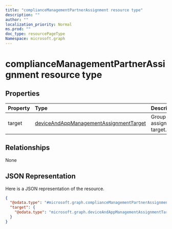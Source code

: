 ```yaml
---
title: "complianceManagementPartnerAssignment resource type"
description: ""
author: ""
localization_priority: Normal
ms.prod: ""
doc_type: resourcePageType
Namespace: microsoft.graph
---
```



# complianceManagementPartnerAssignment resource type



## Properties
|Property|Type|Description|
|:---|:---|:---|
|target|[deviceAndAppManagementAssignmentTarget](../resources/intune-apps-deviceAndAppManagementAssignmentTarget.md)|Group assignment target.|

## Relationships
None

## JSON Representation
Here is a JSON representation of the resource.
<!-- {
  "blockType": "resource",
  "@odata.type": "microsoft.graph.complianceManagementPartnerAssignment"
}
-->
``` json
{
  "@odata.type": "#microsoft.graph.complianceManagementPartnerAssignment",
  "target": {
    "@odata.type": "microsoft.graph.deviceAndAppManagementAssignmentTarget"
  }
}
```

